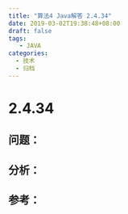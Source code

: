 ```yaml
---
title: "算法4 Java解答 2.4.34"
date: 2019-03-02T19:38:48+08:00
draft: false
tags:
   - JAVA
categories:
  - 技术
  - 归档
---
```



# 2.4.34

## 问题：


## 分析：


## 参考：



